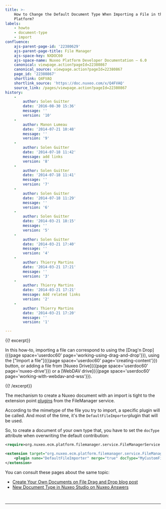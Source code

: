 ```yaml
---
title: >-
    How to Change the Default Document Type When Importing a File in the Nuxeo
    Platform?
labels:
    - howto
    - document-type
    - import
confluence:
    ajs-parent-page-id: '22380629'
    ajs-parent-page-title: File Manager
    ajs-space-key: NXDOC60
    ajs-space-name: Nuxeo Platform Developer Documentation — 6.0
    canonical: viewpage.action?pageId=22380867
    canonical_source: viewpage.action?pageId=22380867
    page_id: '22380867'
    shortlink: Q4FVAQ
    shortlink_source: 'https://doc.nuxeo.com/x/Q4FVAQ'
    source_link: /pages/viewpage.action?pageId=22380867
history:
    - 
        author: Solen Guitter
        date: '2016-08-30 15:36'
        message: ''
        version: '10'
    - 
        author: Manon Lumeau
        date: '2014-07-21 10:48'
        message: ''
        version: '9'
    - 
        author: Solen Guitter
        date: '2014-07-18 11:42'
        message: add links
        version: '8'
    - 
        author: Solen Guitter
        date: '2014-07-18 11:41'
        message: ''
        version: '7'
    - 
        author: Solen Guitter
        date: '2014-07-18 11:29'
        message: ''
        version: '6'
    - 
        author: Solen Guitter
        date: '2014-03-21 18:15'
        message: ''
        version: '5'
    - 
        author: Solen Guitter
        date: '2014-03-21 17:40'
        message: ''
        version: '4'
    - 
        author: Thierry Martins
        date: '2014-03-21 17:21'
        message: ''
        version: '3'
    - 
        author: Thierry Martins
        date: '2014-03-21 17:21'
        message: Add related links
        version: '2'
    - 
        author: Thierry Martins
        date: '2014-03-21 17:20'
        message: ''
        version: '1'

---
```

{{! excerpt}}

In this how-to, importing a file can correspond to using the [Drag'n Drop]({{page space='userdoc60' page='working-using-drag-and-drop'}}), using the ["Import a file"]({{page space='userdoc60' page='creating-content'}}) button, or adding a file from [Nuxeo Drive]({{page space='userdoc60' page='nuxeo-drive'}}) or a [WebDAV drive]({{page space='userdoc60' page='working-with-webdav-and-wss'}}).

{{! /excerpt}}

The mechanism to create a Nuxeo document with an import is tight to the extension point [plugins](http://explorer.nuxeo.org/nuxeo/site/distribution/Nuxeo%20Platform-6.0/viewExtensionPoint/org.nuxeo.ecm.platform.filemanager.service.FileManagerService--plugins) from the FileManager service.

According to the mimetype of the file you try to import, a specific plugin will be called. And most of the time, it's the `DefaultFileImporter`plugin that will be used.

So, to create a document of your own type that, you have to set the&nbsp;`docType` attribute when overwriting the default contribution:

```xml
<require>org.nuxeo.ecm.platform.filemanager.service.FileManagerService.Plugins</require>

<extension target="org.nuxeo.ecm.platform.filemanager.service.FileManagerService" point="plugins">
    <plugin name="DefaultFileImporter" merge="true" docType="MyCustomFileType" />
</extension>
```

You can consult these pages about the same topic:

*   [Create Your Own Documents on File Drag and Drop blog post](http://www.nuxeo.com/blog/development/2012/05/monday-dev-heaven-fileimporter-plugin/)
*   [New Document Type in Nuxeo Studio on Nuxeo Answers](http://answers.nuxeo.com/questions/7276/new-document-type-in-nuxeo-studio)

&nbsp;

* * *